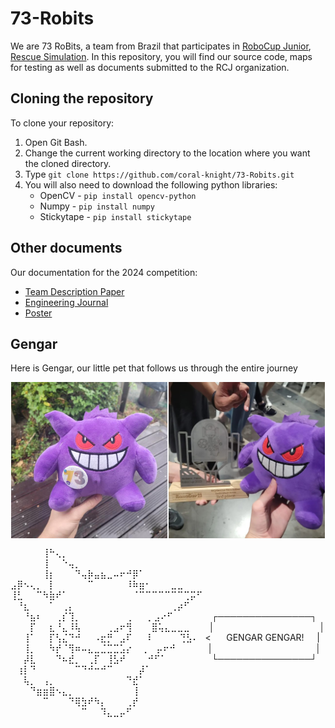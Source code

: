 # 73-Robits

We are 73 RoBits, a team  from Brazil that participates in [RoboCup Junior](https://rescue.rcj.cloud/), [Rescue Simulation](https://junior.robocup.org/robocupjuniorrescue-league-simulation/).
In this repository, you will find our source code, maps for testing as well as documents submitted to the RCJ organization.

## Cloning the repository
To clone your repository:
1. Open Git Bash.
2. Change the current working directory to the location where you want the cloned directory.
3. Type `git clone https://github.com/coral-knight/73-Robits.git` 
4. You will also need to download the following python libraries:
    - OpenCV - `pip install opencv-python`
    - Numpy - `pip install numpy`
    - Stickytape - `pip install stickytape`

## Other documents
Our documentation for the 2024 competition:
- [Team Description Paper](documents/TDP_2024.pdf)
- [Engineering Journal](documents/engineeringjournal.pdf)
- [Poster](documents/Poster_2024.pdf)

## Gengar
Here is Gengar, our little pet that follows us through the entire journey
<!-- <div style="text-align: justify;"> -->
<div style="display:flex; width: 100%; justify-content: space-around;">
<img src="gengar.png" alt="Gengar" style="height: 250px;"/> <img src="gengarWithTrophy.png" alt="Gengar with 2023's Trophy" style="height: 250px;"/>
</div>

⠀⠀⠀⠀⠀⢸⠓⢄⡀                                         
⠀⠀⠀⠀⠀⢸⠀⠀⠑⢤⡀                                       
⠀⠀⠀⠀⠀⢸⡆⠀⠀⠀⠙⢤⡷⣤⣦⣀⠤⠖⠚⡿⠁                             
⣠⡿⠢⢄⡀⠀⡇⠀⠀⠀⠀⠀⠉⠀⠀⠀⠀⠀⠸⠷⣶⠂⠀⠀⠀⣀⣀                       
⢸⣃⠀⠀⠉⠳⣷⠞⠁⠀⠀⠀⠀⠀⠀⠀⠀⠀⠀⠈⠉⠉⠉⠉⠉⠉⠉⢉⡭⠋                    
⠀⠘⣆⠀⠀⠀⠁⠀⢀⡄⠀⠀⠀⠀⠀⠀⠀⠀⠀⠀⠀⠀⠀⠀⠀⢀⡴⠋                      
⠀⠀⠘⣦⠆⠀⠀⢀⡎⢹⡀⠀⠀⠀⠀⠀⠀ ⠀⡀⠀⠀⡀⣠⠔⠋⠀⠀⠀⠀⠀⠀┌───────────────┐  
⠀⠀⠀⡏⠀⠀⣆⠘⣄⠸⢧⠀⠀⠀⠀⢀⣠⠖⢻⠀⠀⠀⣿⢥⣄⣀⣀⣀⠀⠀⠀│⠀⠀ ⠀⠀⠀⠀⠀⠀⠀⠀⠀⠀⠀⠀⠀⠀│  
⠀⠀⢸⠁⠀⠀⡏⢣⣌⠙⠚⠀⠀⠠⣖⡛⠀⣠⠏⠀ ⠀⠇⠀⠀⠀⠀⢙⣣⠄⠀< ⠀⠀GENGAR GENGAR!⠀⠀|  
⠀⠀⢸⡀⠀⠀⠳⡞⠈⢻⠶⠤⣄⣀⣈⣉⣉⣡⡔⠀ ⢀⠀  ⡤⠖⠚⠀⠀⠀⠀⠀│⠀⠀⠀⠀⠀⠀⠀⠀⠀⠀⠀⠀⠀⠀⠀⠀│  
⠀⠀⡼⣇⠀⠀⠀⠙⠦⣞⡀⠀⢀⡏⠀⢸⣣⠞⠀⠀⠀ ⠚⠋⠁⠀⠀⠀⠀⠀⠀⠀└───────────────┘  
⠀⢰⡇⠙⠀⠀⠀⠀⠀⠀⠉⠙⠚⠒⠚⠉⠀⠀⠀⠀⡼⠁  
⠀⠀⢧⡀⠀⢠⡀⠀⠀⠀⠀⠀⠀⠀⠀⠀⠀⠀⠙⣞⠁  
⠀⠀⠀⠙⣶⣶⣿⠢⣄⡀⠀⠀⠀⠀⠀⠀⠀⠀⠀⢸  
⠀⠀⠀⠀⠀⠉⠀⠀⠀⠙⢿⣳⠞⠳⡄⠀⠀⠀⢀⡞  
⠀⠀⠀⠀⠀⠀⠀⠀⠀⠀⠀⠉⠀⠀⠹⣄⣀⡤⠋  